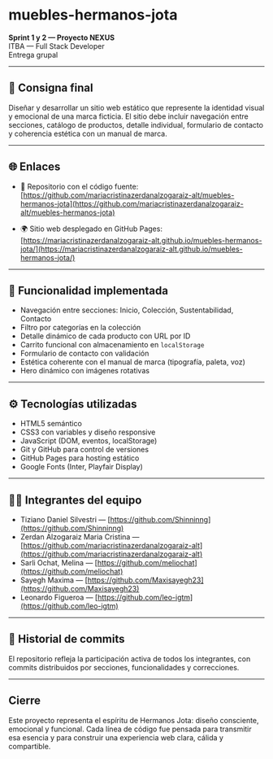 # muebles-hermanos-jota

**Sprint 1 y 2 — Proyecto NEXUS**  
ITBA — Full Stack Developer  
Entrega grupal

---

## 🧩 Consigna final

Diseñar y desarrollar un sitio web estático que represente la identidad visual y emocional de una marca ficticia. El sitio debe incluir navegación entre secciones, catálogo de productos, detalle individual, formulario de contacto y coherencia estética con un manual de marca.

---

## 🌐 Enlaces

- 🔗 Repositorio con el código fuente:  
  [https://github.com/mariacristinazerdanalzogaraiz-alt/muebles-hermanos-jota](https://github.com/mariacristinazerdanalzogaraiz-alt/muebles-hermanos-jota)

- 🌍 Sitio web desplegado en GitHub Pages:  
  [https://mariacristinazerdanalzogaraiz-alt.github.io/muebles-hermanos-jota/](https://mariacristinazerdanalzogaraiz-alt.github.io/muebles-hermanos-jota/)

---

## 🧠 Funcionalidad implementada

- Navegación entre secciones: Inicio, Colección, Sustentabilidad, Contacto  
- Filtro por categorías en la colección  
- Detalle dinámico de cada producto con URL por ID  
- Carrito funcional con almacenamiento en `localStorage`  
- Formulario de contacto con validación  
- Estética coherente con el manual de marca (tipografía, paleta, voz)  
- Hero dinámico con imágenes rotativas

---

## ⚙️ Tecnologías utilizadas

- HTML5 semántico  
- CSS3 con variables y diseño responsive  
- JavaScript (DOM, eventos, localStorage)  
- Git y GitHub para control de versiones  
- GitHub Pages para hosting estático  
- Google Fonts (Inter, Playfair Display)

---

## 👩‍💻 Integrantes del equipo

- Tiziano Daniel Silvestri — [https://github.com/Shinninng](https://github.com/Shinninng)  
- Zerdan Alzogaraiz Maria Cristina — [https://github.com/mariacristinazerdanalzogaraiz-alt](https://github.com/mariacristinazerdanalzogaraiz-alt)  
- Sarli Ochat, Melina — [https://github.com/meliochat](https://github.com/meliochat)  
- Sayegh Maxima — [https://github.com/Maxisayegh23](https://github.com/Maxisayegh23)  
- Leonardo Figueroa — [https://github.com/leo-igtm](https://github.com/leo-igtm)

---

## 📜 Historial de commits

El repositorio refleja la participación activa de todos los integrantes, con commits distribuidos por secciones, funcionalidades y correcciones.

---

## Cierre

Este proyecto representa el espíritu de Hermanos Jota: diseño consciente, emocional y funcional. Cada línea de código fue pensada para transmitir esa esencia y para construir una experiencia web clara, cálida y compartible.
